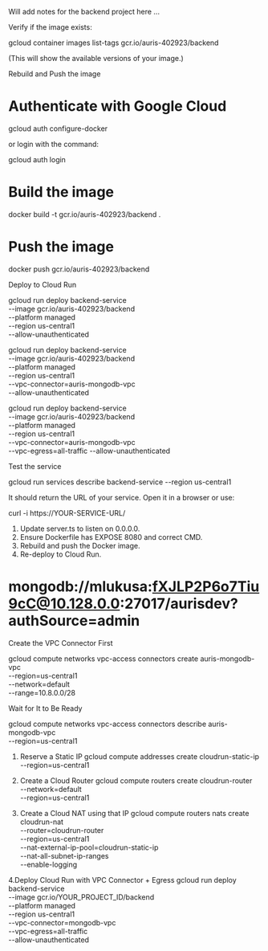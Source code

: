 Will add notes for the backend project here ...

Verify if the image exists:

gcloud container images list-tags gcr.io/auris-402923/backend

(This will show the available versions of your image.)

Rebuild and Push the image

# Authenticate with Google Cloud

gcloud auth configure-docker

or login with the command:

gcloud auth login

# Build the image

docker build -t gcr.io/auris-402923/backend .

# Push the image

docker push gcr.io/auris-402923/backend

Deploy to Cloud Run

gcloud run deploy backend-service \
 --image gcr.io/auris-402923/backend \
 --platform managed \
 --region us-central1 \
 --allow-unauthenticated

gcloud run deploy backend-service \
 --image gcr.io/auris-402923/backend \
 --platform managed \
 --region us-central1 \
 --vpc-connector=auris-mongodb-vpc \
 --allow-unauthenticated

gcloud run deploy backend-service \
 --image gcr.io/auris-402923/backend \
 --platform managed \
 --region us-central1 \
 --vpc-connector=auris-mongodb-vpc \
 --vpc-egress=all-traffic --allow-unauthenticated

Test the service

gcloud run services describe backend-service --region us-central1

It should return the URL of your service. Open it in a browser or use:

curl -i https://YOUR-SERVICE-URL/

1. Update server.ts to listen on 0.0.0.0.
2. Ensure Dockerfile has EXPOSE 8080 and correct CMD.
3. Rebuild and push the Docker image.
4. Re-deploy to Cloud Run.

# mongodb://mlukusa:fXJLP2P6o7Tiu9cC@10.128.0.0:27017/aurisdev?authSource=admin

Create the VPC Connector First

gcloud compute networks vpc-access connectors create auris-mongodb-vpc \
 --region=us-central1 \
 --network=default \
 --range=10.8.0.0/28

Wait for It to Be Ready

gcloud compute networks vpc-access connectors describe auris-mongodb-vpc \
 --region=us-central1

1. Reserve a Static IP
   gcloud compute addresses create cloudrun-static-ip \
    --region=us-central1

2. Create a Cloud Router
   gcloud compute routers create cloudrun-router \
    --network=default \
    --region=us-central1

3. Create a Cloud NAT using that IP
   gcloud compute routers nats create cloudrun-nat \
    --router=cloudrun-router \
    --region=us-central1 \
    --nat-external-ip-pool=cloudrun-static-ip \
    --nat-all-subnet-ip-ranges \
    --enable-logging

4.Deploy Cloud Run with VPC Connector + Egress
gcloud run deploy backend-service \
 --image gcr.io/YOUR_PROJECT_ID/backend \
 --platform managed \
 --region us-central1 \
 --vpc-connector=mongodb-vpc \
 --vpc-egress=all-traffic \
 --allow-unauthenticated
